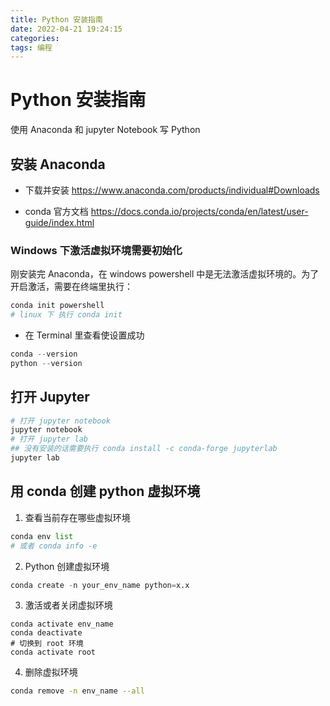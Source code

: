 ```yaml
---
title: Python 安装指南
date: 2022-04-21 19:24:15
categories:
tags: 编程
---
```


# Python 安装指南
使用 Anaconda  和 jupyter Notebook 写 Python

## 安装 Anaconda 
- 下载并安装
https://www.anaconda.com/products/individual#Downloads

- conda 官方文档
https://docs.conda.io/projects/conda/en/latest/user-guide/index.html


### Windows 下激活虚拟环境需要初始化
刚安装完 Anaconda，在 windows powershell 中是无法激活虚拟环境的。为了开启激活，需要在终端里执行：
```python
conda init powershell
# linux 下 执行 conda init
```

- 在 Terminal 里查看使设置成功
```python
conda --version
python --version
```

## 打开 Jupyter
```python
# 打开 jupyter notebook
jupyter notebook
# 打开 jupyter lab
## 没有安装的话需要执行 conda install -c conda-forge jupyterlab
jupyter lab
```

## 用 conda 创建 python 虚拟环境
1. 查看当前存在哪些虚拟环境
```python
conda env list
# 或者 conda info -e
```
2. Python 创建虚拟环境
```python
conda create -n your_env_name python=x.x
```
3. 激活或者关闭虚拟环境
```shell
conda activate env_name
conda deactivate
# 切换到 root 环境
conda activate root
```
4. 删除虚拟环境
```bash
conda remove -n env_name --all
```
